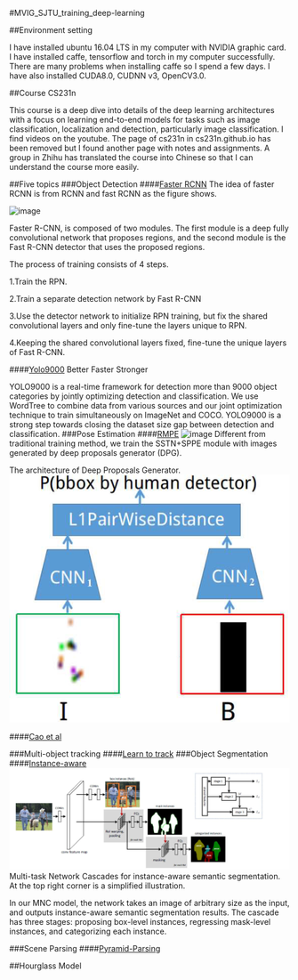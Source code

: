 #MVIG_SJTU_training_deep-learning

##Environment setting

I have installed ubuntu 16.04 LTS in my computer with NVIDIA graphic card. I have installed caffe, tensorflow and torch in my computer successfully. There are many problems when installing caffe so I spend a few days. I have also installed CUDA8.0, CUDNN v3, OpenCV3.0.

##Course CS231n

This course is a deep dive into details of the deep learning architectures with a focus on learning end-to-end models for tasks such as image classification, localization and detection, particularly image classification.
I find videos on the youtube. The page of cs231n in cs231n.github.io has been removed but I found another page with notes and assignments. A group in Zhihu has translated the course into Chinese so that I can understand the course more easily.


##Five topics
###Object Detection
####[Faster RCNN](https://github.com/rbgirshick/py-faster-rcnn)
The idea of faster RCNN is from RCNN and fast RCNN as the figure shows.

![image](https://camo.githubusercontent.com/60e17201986ba4655487199ce370292a0820e2da/687474703a2f2f696d672e626c6f672e6373646e2e6e65742f3230313630343134313634353336303239)

Faster R-CNN, is composed of two modules. The first module is a deep fully convolutional network that proposes regions, and the second module is the Fast R-CNN detector that uses the proposed regions.

The process of training consists of 4 steps.

1.Train the RPN.

2.Train a separate detection network by Fast R-CNN

3.Use the detector network to initialize RPN training, but fix the shared convolutional layers and only fine-tune the layers unique to RPN.

4.Keeping the shared convolutional layers fixed, fine-tune the unique layers of Fast R-CNN.

####[Yolo9000](http://pjreddie.com/darknet/yolo/)
Better Faster Stronger

YOLO9000 is a real-time framework for detection more than 9000 object categories by jointly optimizing detection and classification. We use WordTree to combine data from various sources and our joint optimization technique to train simultaneously on ImageNet and COCO. YOLO9000 is a strong step towards closing the dataset size gap between detection and classification.
###Pose Estimation
####[RMPE](https://cvsjtu.wordpress.com/rmpe-regional-multi-person-pose-estimation/)
![image](/src/1612.bmp)
 Different from traditional training method, we train the SSTN+SPPE module with images generated by deep proposals generator (DPG).
 
 The architecture of Deep Proposals Generator.
 ![image](/src/234.bmp)
 
####[Cao et al](https://github.com/ZheC/Realtime_Multi-Person_Pose_Estimation)

###Multi-object tracking
####[Learn to track](https://github.com/yuxng/MDP_Tracking)
###Object Segmentation
####[Instance-aware](https://github.com/daijifeng001/MNC)
![image](/src/111.jpg)
Multi-task Network Cascades for instance-aware semantic segmentation. At the top right corner is a simplified illustration.

In our MNC model, the network takes an image of arbitrary size as the input, and outputs instance-aware semantic segmentation results. The cascade has three stages: proposing box-level instances, regressing mask-level instances, and categorizing each instance.

###Scene Parsing
####[Pyramid-Parsing](https://github.com/hszhao/PSPNet)

##Hourglass Model
